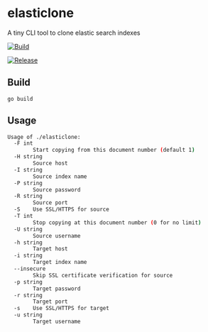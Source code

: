 # elasticlone
A tiny CLI tool to clone elastic search  indexes

[![Build](https://github.com/MedUnes/elasticlone/actions/workflows/test.yml/badge.svg)](https://github.com/MedUnes/elasticlone/actions/workflows/test.yml)

[![Release](https://github.com/MedUnes/elasticlone/actions/workflows/release.yml/badge.svg)](https://github.com/MedUnes/elasticlone/actions/workflows/release.yml)

## Build
```bahs
go build
```
## Usage
```bash
Usage of ./elasticlone:
  -F int
        Start copying from this document number (default 1)
  -H string
        Source host
  -I string
        Source index name
  -P string
        Source password
  -R string
        Source port
  -S    Use SSL/HTTPS for source
  -T int
        Stop copying at this document number (0 for no limit)
  -U string
        Source username
  -h string
        Target host
  -i string
        Target index name
  --insecure
        Skip SSL certificate verification for source
  -p string
        Target password
  -r string
        Target port
  -s    Use SSL/HTTPS for target
  -u string
        Target username
```
